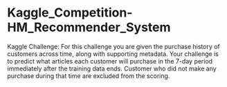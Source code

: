 # Kaggle_Competition-HM_Recommender_System
Kaggle Challenge: For this challenge you are given the purchase history of customers across time, along with supporting metadata. Your challenge is to predict what articles each customer will purchase in the 7-day period immediately after the training data ends. Customer who did not make any purchase during that time are excluded from the scoring.
